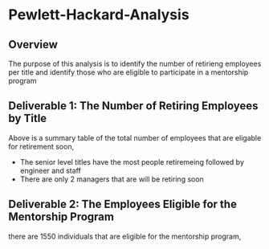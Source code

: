 # Pewlett-Hackard-Analysis

## Overview
The purpose of this analysis is to identify the number of retirieng employees per title and identify those who are eligible to participate in a mentorship program


## Deliverable 1: The Number of Retiring Employees by Title
Above is a summary table of the total number of employees that are eligable for retirement soon,
 * The senior level titles have the most people retiremeing followed by engineer and staff 
 * There are only 2 managers that are will be retiring soon
## Deliverable 2: The Employees Eligible for the Mentorship Program
there are 1550 individuals that are eligible for the mentorship program, 
